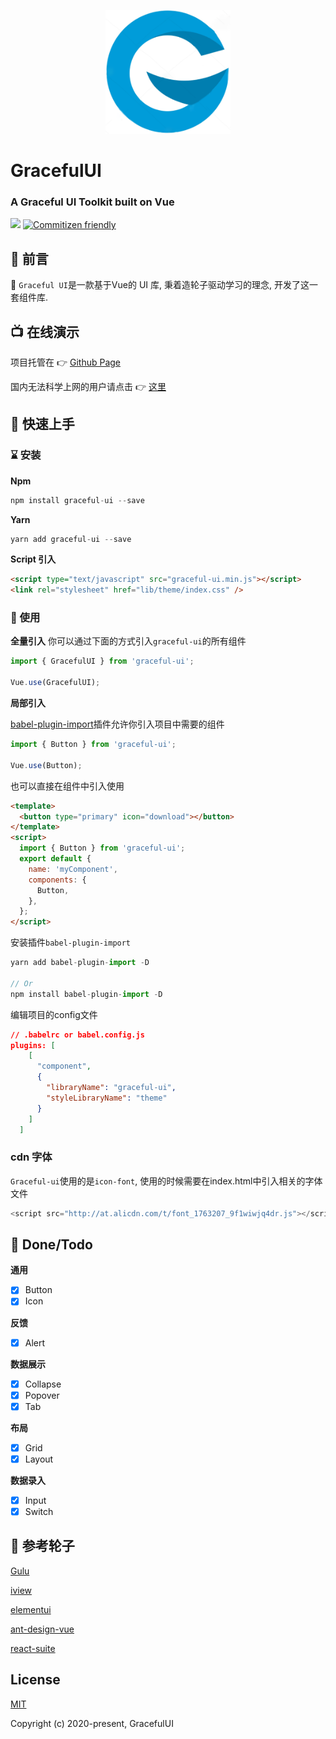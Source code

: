 <p align="center">
  <a href="#">
    <img width="200" src="./assets/logo.png"></img>
  </a>
</p>

<h1>
  GracefulUI
  <h3>A Graceful UI Toolkit built on Vue</h3>
</h1>

[![](https://circleci.com/gh/chenxiaoyao6228/graceful-ui.svg?style=shield)]() [![Commitizen friendly](https://img.shields.io/badge/commitizen-friendly-brightgreen.svg)](http://commitizen.github.io/cz-cli/)

## 🎸 前言

💃 `Graceful UI`是一款基于Vue的 UI 库, 秉着造轮子驱动学习的理念, 开发了这一套组件库.

## 📺 在线演示

项目托管在 👉 [Github Page](https://chenxiaoyao6228.github.io/graceful-ui)

国内无法科学上网的用户请点击 👉 [这里](https://chenxiaoyao6228.gitee.io/graceful-ui)

## 👋 快速上手

### ⌛ 安装

**Npm**

```js
npm install graceful-ui --save
```

**Yarn**

```js
yarn add graceful-ui --save
```

**Script 引入**

```html
<script type="text/javascript" src="graceful-ui.min.js"></script>
<link rel="stylesheet" href="lib/theme/index.css" />
```

### 📖 使用

**全量引入**
你可以通过下面的方式引入`graceful-ui`的所有组件

```js
import { GracefulUI } from 'graceful-ui';

Vue.use(GracefulUI);
```

**局部引入**

[babel-plugin-import](https://www.npmjs.com/package/babel-plugin-component)插件允许你引入项目中需要的组件

```js
import { Button } from 'graceful-ui';

Vue.use(Button);
```

也可以直接在组件中引入使用

```html
<template>
  <button type="primary" icon="download"></button>
</template>
<script>
  import { Button } from 'graceful-ui';
  export default {
    name: 'myComponent',
    components: {
      Button,
    },
  };
</script>
```

安装插件`babel-plugin-import`

```js
yarn add babel-plugin-import -D

// Or
npm install babel-plugin-import -D
```

编辑项目的config文件

```json
// .babelrc or babel.config.js
plugins: [
    [
      "component",
      {
        "libraryName": "graceful-ui",
        "styleLibraryName": "theme"
      }
    ]
  ]
```

### cdn 字体

`Graceful-ui`使用的是`icon-font`,  使用的时候需要在index.html中引入相关的字体文件

```js
<script src="http://at.alicdn.com/t/font_1763207_9f1wiwjq4dr.js"></script>
```

## 🍅 Done/Todo

**通用**

- [x] Button
- [x] Icon

**反馈**

- [x] Alert

**数据展示**

- [x] Collapse
- [x] Popover
- [x] Tab

**布局**

- [x] Grid
- [x] Layout

**数据录入**

- [x] Input
- [x] Switch

## 🔖 参考轮子

[Gulu](https://yuyuye958.github.io/GuLu-UI/)

[iview](https://www.iviewui.com/docs/introduce)

[elementui](https://element.eleme.cn/#/zh-CN/component)

[ant-design-vue](https://www.antdv.com/docs/vue/introduce-cn/)

[react-suite](https://rsuitejs.com/components)

## License

[MIT](http://opensource.org/licenses/MIT)

Copyright (c) 2020-present, GracefulUI
